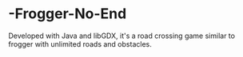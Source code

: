 # -Frogger-No-End
Developed with Java and libGDX,  it's a road crossing game similar to frogger with unlimited roads and obstacles.
